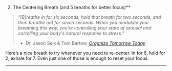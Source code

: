 2. The Centering Breath (and 5 breaths for better focus)**

> “_[B]reathe in for six seconds, hold that breath for two seconds, and then breathe out for seven seconds. When you modulate your breathing this way, you're controlling your state of arousal and corralling your body's natural response to stress._”
> 
> - Dr. Jason Selk & Tom Bartow, _[Organize Tomorrow Today](https://mgcp02.engage.squarespace-mail.com/r?m=62fa2039e47c07605907fd5f&u=https%3A%2F%2Fwww.amazon.com%2FOrganize-Tomorrow-Today-audiobook%2Fdp%2FB01MTXE2BP%2F&w=5bdda91e9f8770a1118550da&l=en-US&s=HeC2oPhFomhsUtg55awRgu15_0c%3D)_

Here’s a nice breath to try whenever you need to re-center. In for 6, hold for 2, exhale for 7. Even just one of those is enough to reset your focus.

***